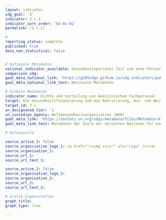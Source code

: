 ```yaml
---
layout: indicator
sdg_goal: '3'
indicator: 3.c.1
indicator_sort_order: '03-0c-01'
permalink: /3-c-1/

#
reporting_status: complete
published: true
data_non_statistical: false


# Nationale Metadaten
national_indicator_available: Gesundheitspersonal (mit und ohne Patientenkontakt) <br> Zahnärztliches Personal (mit und ohne Patientenkontakt) <br> Medizinisches Pflegepersonal sowie Personal in der Geburtshilfe (mit und ohne Patientenkontakt) <br> Pharmazeutisches Personal (mit und ohne Patientenkontakt) <br> Ärzte (mit und ohne Patientenkontakt) <br> Gesundheitspersonal (mit direktem Patientenkontakt)<br> Ärzte (mit direktem Patientenkontakt) <br> Zahnärztliches Personal (mit direktem Patientenkontakt) <br> Medizinisches Pflegepersonal sowie Personal in der Geburtshilfe (mit direktem Patientenkontakt) <br> Pharmazeutisches Personal (mit direktem Patientenkontakt)
comparison_sdg:
goal_meta_national_link: 'https://g205sdgs.github.io/sdg-indicators/public/3.c.1.pdf'
goal_meta_national_link_text: Nationale Metadaten

# Globale Metadaten
indicator_name: Dichte und Verteilung von medizinischem Fachpersonal
target: Die Gesundheitsfinanzierung und die Rekrutierung, Aus- und Weiterbildung und Bindung von Gesundheitsfachkräften in den Entwicklungsländern und insbesondere in den am wenigsten entwickelten Ländern und den kleinen Inselentwicklungsländern deutlich erhöhen
target_id: 3.c
un_designated_tier: '1'
un_custodian_agency: Weltgesundheitsorganisation (WHO)
goal_meta_link: 'https://unstats.un.org/sdgs/metadata/files/Metadata-03-0C-01.pdf'
goal_meta_link_text: Metadaten der Ziele der Vereinten Nationen für nachhaltige Entwicklung

# Datenquelle

source_active_1: false
source_organisation_logo_1: <a href=""><img src="" alt="Logo" /></a>
source_organisation_1:
source_url_1:
source_url_text_1:

source_active_2: false
source_organisation_logo_2:
source_organisation_2:
source_url_2:
source_url_text_2:

# Grafik Eigenschaften
graph_title:
graph_type: line

---
```

